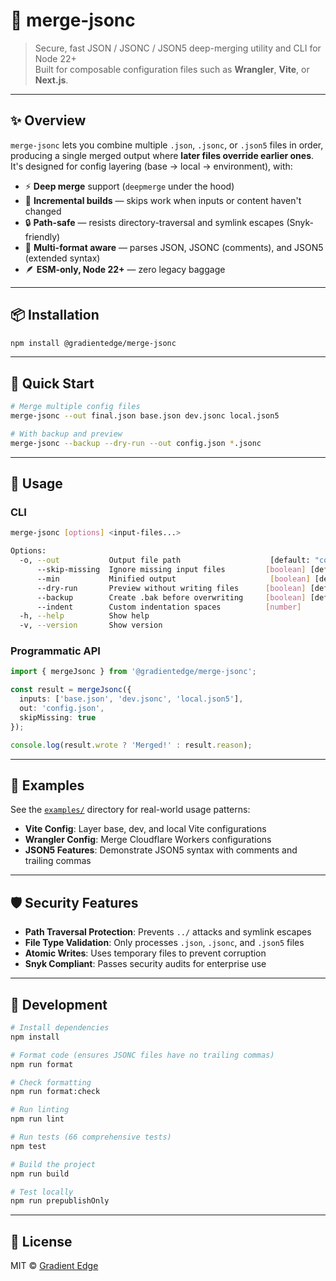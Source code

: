 # 🧩 merge-jsonc

> Secure, fast JSON / JSONC / JSON5 deep-merging utility and CLI for Node 22+  
> Built for composable configuration files such as **Wrangler**, **Vite**, or **Next.js**.

---

## ✨ Overview

`merge-jsonc` lets you combine multiple `.json`, `.jsonc`, or `.json5` files in order, producing a single merged output where **later files override earlier ones**.  
It's designed for config layering (base → local → environment), with:

- ⚡ **Deep merge** support (`deepmerge` under the hood)
- 🧠 **Incremental builds** — skips work when inputs or content haven't changed
- 🔒 **Path-safe** — resists directory-traversal and symlink escapes (Snyk-friendly)
- 🧾 **Multi-format aware** — parses JSON, JSONC (comments), and JSON5 (extended syntax)
- 🪶 **ESM-only, Node 22+** — zero legacy baggage

---

## 📦 Installation

```bash
npm install @gradientedge/merge-jsonc
```

---

## 🚀 Quick Start

```bash
# Merge multiple config files
merge-jsonc --out final.json base.json dev.jsonc local.json5

# With backup and preview
merge-jsonc --backup --dry-run --out config.json *.jsonc
```

---

## 📖 Usage

### CLI

```bash
merge-jsonc [options] <input-files...>

Options:
  -o, --out           Output file path                    [default: "combined.jsonc"]
      --skip-missing  Ignore missing input files         [boolean] [default: false]
      --min           Minified output                     [boolean] [default: false]
      --dry-run       Preview without writing files      [boolean] [default: false]
      --backup        Create .bak before overwriting     [boolean] [default: false]
      --indent        Custom indentation spaces          [number]
  -h, --help          Show help
  -v, --version       Show version
```

### Programmatic API

```typescript
import { mergeJsonc } from '@gradientedge/merge-jsonc';

const result = mergeJsonc({
  inputs: ['base.json', 'dev.jsonc', 'local.json5'],
  out: 'config.json',
  skipMissing: true
});

console.log(result.wrote ? 'Merged!' : result.reason);
```

---

## 🧪 Examples

See the [`examples/`](./examples/) directory for real-world usage patterns:

- **Vite Config**: Layer base, dev, and local Vite configurations
- **Wrangler Config**: Merge Cloudflare Workers configurations  
- **JSON5 Features**: Demonstrate JSON5 syntax with comments and trailing commas

---

## 🛡️ Security Features

- **Path Traversal Protection**: Prevents `../` attacks and symlink escapes
- **File Type Validation**: Only processes `.json`, `.jsonc`, and `.json5` files
- **Atomic Writes**: Uses temporary files to prevent corruption
- **Snyk Compliant**: Passes security audits for enterprise use

---

## 🔧 Development

```bash
# Install dependencies
npm install

# Format code (ensures JSONC files have no trailing commas)
npm run format

# Check formatting
npm run format:check

# Run linting
npm run lint

# Run tests (66 comprehensive tests)
npm test

# Build the project
npm run build

# Test locally
npm run prepublishOnly
```

---

## 📝 License

MIT © [Gradient Edge](https://github.com/gradientedge)

